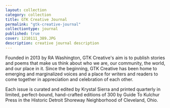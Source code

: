 ```yaml
---
layout: collection
category: collection
title: GTK Creative Journal
permalink: "gtk-creative-journal"
collectiontype: journal
published: true
cover: 1210111_389.JPG
description: creative journal description
---
```




Founded in 2013 by RA Washington, GTK Creative's aim is to publish stories and poems that make us think about who we are, our community, the world, and our place in it. Since the beginning, GTK Creative has been home to emerging and marginalized voices and a place for writers and readers to come together in appreciation and celebration of each other.

Each issue is curated and edited by Krystal Sierra and printed quarterly in limited, perfect-bound, hand-crafted editions of 300 by Guide To Kulchur Press in the Historic Detroit Shoreway Neighborhood of Cleveland, Ohio.
